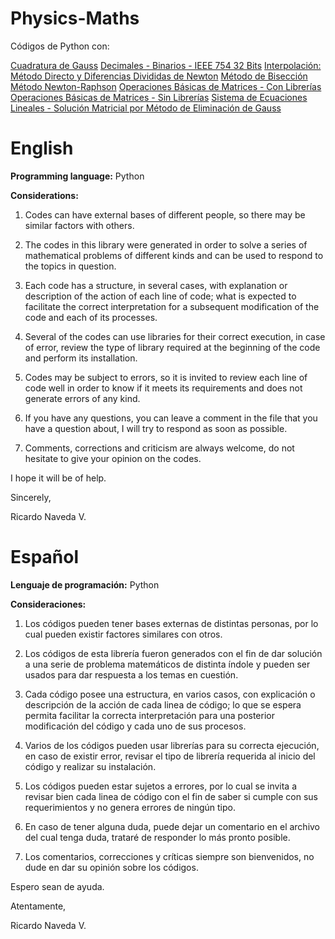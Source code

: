 # Physics-Maths
Códigos de Python con:

[Cuadratura de Gauss](https://github.com/Navedarg/Physics-Maths/releases/tag/C-G)
[Decimales - Binarios - IEEE 754 32 Bits](https://github.com/Navedarg/Physics-Maths/releases/tag/D-B-IEEE)
[Interpolación: Método Directo y Diferencias Divididas de Newton](https://github.com/Navedarg/Physics-Maths/releases/tag/I-MD-DDN)
[Método de Bisección](https://github.com/Navedarg/Physics-Maths/releases/tag/B-D)
[Método Newton-Raphson](https://github.com/Navedarg/Physics-Maths/releases/tag/N-R)
[Operaciones Básicas de Matrices - Con Librerías](https://github.com/Navedarg/Physics-Maths/releases/tag/OBM-CL)
[Operaciones Básicas de Matrices - Sin Librerías](https://github.com/Navedarg/Physics-Maths/releases/tag/OBM-SL)
[Sistema de Ecuaciones Lineales - Solución Matricial por Método de Eliminación de Gauss](https://github.com/Navedarg/Physics-Maths/releases/tag/SEL-SMMEG)


# English

**Programming language:** Python

**Considerations:**

1. Codes can have external bases of different people, so there may be similar factors with others.

2. The codes in this library were generated in order to solve a series of mathematical problems of different kinds and can be used to respond to the topics in question.

3. Each code has a structure, in several cases, with explanation or description of the action of each line of code; what is expected to facilitate the correct interpretation for a subsequent modification of the code and each of its processes.

4. Several of the codes can use libraries for their correct execution, in case of error, review the type of library required at the beginning of the code and perform its installation.

5. Codes may be subject to errors, so it is invited to review each line of code well in order to know if it meets its requirements and does not generate errors of any kind.

6. If you have any questions, you can leave a comment in the file that you have a question about, I will try to respond as soon as possible.

7. Comments, corrections and criticism are always welcome, do not hesitate to give your opinion on the codes.


I hope it will be of help.


Sincerely,

Ricardo Naveda V.


# Español

**Lenguaje de programación:** Python

**Consideraciones:**

1. Los códigos pueden tener bases externas de distintas personas, por lo cual pueden existir factores similares con otros.

2. Los códigos de esta librería fueron generados con el fin de dar solución a una serie de problema matemáticos de distinta índole y pueden ser usados para dar respuesta a los temas en cuestión.

3. Cada código posee una estructura, en varios casos, con explicación o descripción de la acción de cada linea de código; lo que se espera permita facilitar la correcta interpretación para una posterior modificación del código y cada uno de sus procesos.

4. Varios de los códigos pueden usar librerías para su correcta ejecución, en caso de existir error, revisar el tipo de librería requerida al inicio del código y realizar su instalación.

5. Los códigos pueden estar sujetos a errores, por lo cual se invita a revisar bien cada linea de código con el fin de saber si cumple con sus requerimientos y no genera errores de ningún tipo.

6. En caso de tener alguna duda, puede dejar un comentario en el archivo del cual tenga duda, trataré de responder lo más pronto posible.

7. Los comentarios, correcciones y críticas siempre son bienvenidos, no dude en dar su opinión sobre los códigos.


Espero sean de ayuda.


Atentamente,

Ricardo Naveda V.

